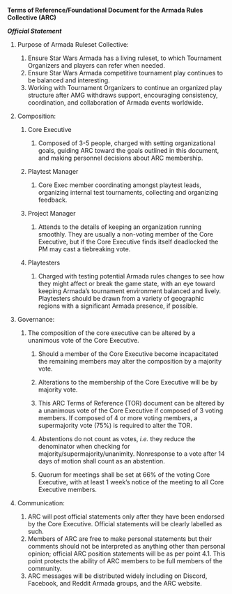 **Terms of Reference/Foundational Document for the Armada Rules Collective (ARC)**

***Official Statement***

1. Purpose of Armada Ruleset Collective:  
   1. Ensure Star Wars Armada has a living ruleset, to which Tournament Organizers and players can refer when needed.  
   2. Ensure Star Wars Armada competitive tournament play continues to be balanced and interesting.  
   3. Working with Tournament Organizers to continue an organized play structure after AMG withdraws support, encouraging consistency, coordination, and collaboration of Armada events worldwide.  
      

2. Composition:  
   1. Core Executive  
      1. Composed of 3-5 people, charged with setting organizational goals, guiding ARC toward the goals outlined in this document, and making personnel decisions about ARC membership.   
   2. Playtest Manager  
      1. Core Exec member coordinating amongst playtest leads, organizing internal test tournaments, collecting and organizing feedback.

   3. Project Manager  
      1. Attends to the details of keeping an organization running smoothly.  They are usually a non-voting member of the Core Executive, but if the Core Executive finds itself deadlocked the PM may cast a tiebreaking vote.  
   4. Playtesters  
      1. Charged with testing potential Armada rules changes to see how they might affect or break the game state, with an eye toward keeping Armada’s tournament environment balanced and lively.  Playtesters should be drawn from a variety of geographic regions with a significant Armada presence, if possible.  
         

3. Governance:  
   1. The composition of the core executive can be altered by a unanimous vote of the Core Executive.  
      1. Should a member of the Core Executive become incapacitated the remaining members may alter the composition by a majority vote.  
      2. Alterations to the membership of the Core Executive will be by majority vote.  
      3. This ARC Terms of Reference (TOR) document can be altered by a unanimous vote of the Core Executive if composed of 3 voting members.  If composed of 4 or more voting members, a supermajority vote (75%) is required to alter the TOR.

      4. Abstentions do not count as votes, *i.e.* they reduce the denominator when checking for majority/supermajority/unanimity.  Nonresponse to a vote after 14 days of motion shall count as an abstention.

      5. Quorum for meetings shall be set at 66% of the voting Core Executive, with at least 1 week’s notice of the meeting to all Core Executive members.

         

4. Communication:  
   1. ARC will post official statements only after they have been endorsed by the Core Executive.  Official statements will be clearly labelled as such.  
   2. Members of ARC are free to make personal statements but their comments should not be interpreted as anything other than personal opinion; official ARC position statements will be as per point 4.1.  This point protects the ability of ARC members to be full members of the community.  
   3. ARC messages will be distributed widely including on Discord, Facebook, and Reddit Armada groups, and the ARC website.